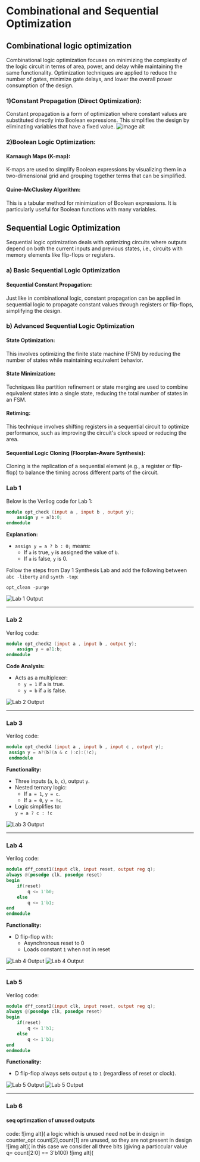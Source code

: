 

# Combinational and Sequential Optimization

## Combinational logic optimization

Combinational logic optimization focuses on minimizing the complexity of the logic circuit in terms of area, power, and delay while maintaining the same functionality. Optimization techniques are applied to reduce the number of gates, minimize gate delays, and lower the overall power consumption of the design.

   ### 1)Constant Propagation (Direct Optimization):

Constant propagation is a form of optimization where constant values are substituted directly into Boolean expressions. This simplifies the design by eliminating variables that have a fixed value.
![image alt](https://github.com/mythribijwar/RISC-V-chip-tapeout/blob/3ded3490eb26b76fb221a5ea56cf468aef25f85a/week1/day3/pictures/boolean%20example.jpg)

  ###  2)Boolean Logic Optimization:

#### Karnaugh Maps (K-map): 
K-maps are used to simplify Boolean expressions by visualizing them in a two-dimensional grid and grouping together terms that can be simplified.

#### Quine–McCluskey Algorithm:
This is a tabular method for minimization of Boolean expressions. It is particularly useful for Boolean functions with many variables.

 ## Sequential Logic Optimization

Sequential logic optimization deals with optimizing circuits where outputs depend on both the current inputs and previous states, i.e., circuits with memory elements like flip-flops or registers.

### a) Basic Sequential Logic Optimization

#### Sequential Constant Propagation: 
Just like in combinational logic, constant propagation can be applied in sequential logic to propagate constant values through registers or flip-flops, simplifying the design.

### b) Advanced Sequential Logic Optimization

#### State Optimization: 
This involves optimizing the finite state machine (FSM) by reducing the number of states while maintaining equivalent behavior.

#### State Minimization: 
Techniques like partition refinement or state merging are used to combine equivalent states into a single state, reducing the total number of states in an FSM.


#### Retiming: 
This technique involves shifting registers in a sequential circuit to optimize performance, such as improving the circuit's clock speed or reducing the area.


#### Sequential Logic Cloning (Floorplan-Aware Synthesis):
Cloning is the replication of a sequential element (e.g., a register or flip-flop) to balance the timing across different parts of the circuit.

### Lab 1

Below is the Verilog code for Lab 1:

```verilog
module opt_check (input a , input b , output y);
	assign y = a?b:0;
endmodule
```

**Explanation:**
- `assign y = a ? b : 0;` means:
  - If `a` is true, `y` is assigned the value of `b`.
  - If `a` is false, `y` is 0.

Follow the steps from Day 1 Synthesis Lab and add the following between `abc -liberty` and `synth -top`:
```shell
opt_clean -purge
```
![Lab 1 Output](https://github.com/mythribijwar/RISC-V-chip-tapeout/blob/3ded3490eb26b76fb221a5ea56cf468aef25f85a/week1/day3/pictures/opt_check.png)



---

### Lab 2

Verilog code:

```verilog
module opt_check2 (input a , input b , output y);
	assign y = a?1:b;
endmodule
```

**Code Analysis:**
- Acts as a multiplexer:
  - `y = 1` if `a` is true.
  - `y = b` if `a` is false.


![Lab 2 Output](https://github.com/mythribijwar/RISC-V-chip-tapeout/blob/3ded3490eb26b76fb221a5ea56cf468aef25f85a/week1/day3/pictures/opt_check2.png)


---



### Lab 3

Verilog code:

```verilog
module opt_check4 (input a , input b , input c , output y);
 assign y = a?(b?(a & c ):c):(!c);
 endmodule
```

**Functionality:**
- Three inputs (`a`, `b`, `c`), output `y`.
- Nested ternary logic:
  - If `a = 1`, `y = c`.
  - If `a = 0`, `y = !c`.
- Logic simplifies to:  
  `y = a ? c : !c`

![Lab 3 Output](https://github.com/mythribijwar/RISC-V-chip-tapeout/blob/3ded3490eb26b76fb221a5ea56cf468aef25f85a/week1/day3/pictures/opt_check4.png)

---

### Lab 4

Verilog code:

```verilog
module dff_const1(input clk, input reset, output reg q);
always @(posedge clk, posedge reset)
begin
	if(reset)
		q <= 1'b0;
	else
		q <= 1'b1;
end
endmodule
```

**Functionality:**
- D flip-flop with:
  - Asynchronous reset to 0
  - Loads constant `1` when not in reset

![Lab 4 Output](https://github.com/mythribijwar/RISC-V-chip-tapeout/blob/3ded3490eb26b76fb221a5ea56cf468aef25f85a/week1/day3/pictures/dff_const1_gtk.png)
![Lab 4 Output](https://github.com/mythribijwar/RISC-V-chip-tapeout/blob/3ded3490eb26b76fb221a5ea56cf468aef25f85a/week1/day3/pictures/dff_const1.png)

---

### Lab 5

Verilog code:

```verilog
module dff_const2(input clk, input reset, output reg q);
always @(posedge clk, posedge reset)
begin
	if(reset)
		q <= 1'b1;
	else
		q <= 1'b1;
end
endmodule
```

**Functionality:**
- D flip-flop always sets output `q` to `1` (regardless of reset or clock).

![Lab 5 Output](https://github.com/mythribijwar/RISC-V-chip-tapeout/blob/3ded3490eb26b76fb221a5ea56cf468aef25f85a/week1/day3/pictures/dff_const2_gtk.png)
![Lab 5 Output](https://github.com/mythribijwar/RISC-V-chip-tapeout/blob/3ded3490eb26b76fb221a5ea56cf468aef25f85a/week1/day3/pictures/dff_const2.png)

---
### Lab 6
 #### seq optimzation of unused outputs
 code:
 ![img alt](
a  logic which is unused need not be in design 
in counter_opt count[2],count[1] are unused, so they are not present in design
![img alt](
in this case we consider all three bits (giving a particcular value q= count[2:0] == 3'b100)
![img alt](


